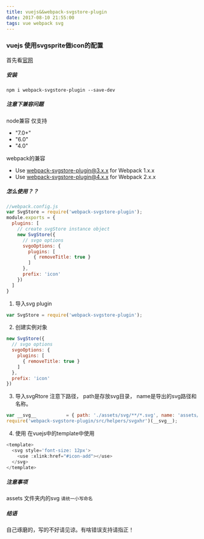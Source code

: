 ```yaml
---
title: vuejs&&webpack-svgstore-plugin
date: 2017-08-10 21:55:00
tags: vue webpack svg
---
```

### vuejs 使用svgsprite做icon的配置

首先看[官网](https://www.npmjs.com/package/webpack-svgstore-plugin)

##### 安装
```shell
npm i webpack-svgstore-plugin --save-dev
```
<!-- more -->
##### 注意下兼容问题
node兼容
仅支持
- "7.0+"
- "6.0"
- "4.0"

webpack的兼容
- Use webpack-svgstore-plugin@3.x.x for Webpack 1.x.x
- Use webpack-svgstore-plugin@4.x.x for Webpack 2.x.x

##### 怎么使用？？
```javascript
//webpack.config.js
var SvgStore = require('webpack-svgstore-plugin');
module.exports = {
  plugins: [
    // create svgStore instance object
    new SvgStore({
      // svgo options
      svgoOptions: {
        plugins: [
          { removeTitle: true }
        ]
      },
      prefix: 'icon'
    })
  ]
}
```
1. 导入svg plugin
```javascript
var SvgStore = require('webpack-svgstore-plugin');
```
2. 创建实例对象
```javascript
new SvgStore({
  // svgo options
  svgoOptions: {
    plugins: [
      { removeTitle: true }
    ]
  },
  prefix: 'icon'
})
```
3. 导入svgRtore
注意下路径， path是存放svg目录， name是导出的svg路径和名称。
```javascript
var __svg__           = { path: './assets/svg/**/*.svg', name: 'assets/svg/[hash].logos.svg' };
require('webpack-svgstore-plugin/src/helpers/svgxhr')(__svg__);
```

4. 使用
在vuejs中的template中使用
```javascript
<template>
  <svg style='font-size: 12px'>
    <use :xlink:href="#icon-add"></use>
  </svg>
</template>
```
##### 注意事项
assets 文件夹内的svg `请统一小写命名`

##### 结语
自己琢磨的，写的不好请见谅。有啥错误支持请指正！
